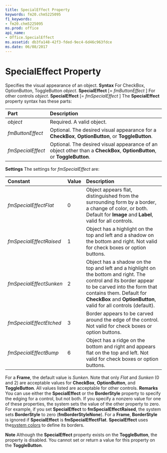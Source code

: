 ```yaml
---
title: SpecialEffect Property
keywords: fm20.chm5225095
f1_keywords:
- fm20.chm5225095
ms.prod: office
api_name:
- Office.SpecialEffect
ms.assetid: db3fa148-42f3-fded-9ec4-6d46c963fdce
ms.date: 06/08/2017
---
```



# SpecialEffect Property



Specifies the visual appearance of an object.
 **Syntax**
For CheckBox, OptionButton, ToggleButton _object_. **SpecialEffect** [= _fmButtonEffect_ ]
For other controls _object_. **SpecialEffect** [= _fmSpecialEffect_ ]
The  **SpecialEffect** property syntax has these parts:


|**Part**|**Description**|
|:-----|:-----|
| _object_|Required. A valid object.|
| _fmButtonEffect_|Optional. The desired visual appearance for a  **CheckBox**, **OptionButton**, or **ToggleButton**.|
| _fmSpecialEffect_|Optional. The desired visual appearance of an object other than a  **CheckBox**, **OptionButton**, or **ToggleButton**.|

 **Settings**
The settings for  _fmSpecialEffect_ are:


|**Constant**|**Value**|**Description**|
|:-----|:-----|:-----|
| _fmSpecialEffectFlat_|0|Object appears flat, distinguished from the surrounding form by a border, a change of color, or both. Default for  **Image** and **Label**, valid for all controls.|
| _fmSpecialEffectRaised_|1|Object has a highlight on the top and left and a shadow on the bottom and right. Not valid for check boxes or option buttons.|
| _fmSpecialEffectSunken_|2|Object has a shadow on the top and left and a highlight on the bottom and right. The control and its border appear to be carved into the form that contains them. Default for  **CheckBox** and **OptionButton**, valid for all controls (default).|
| _fmSpecialEffectEtched_|3|Border appears to be carved around the edge of the control. Not valid for check boxes or option buttons.|
| _fmSpecialEffectBump_|6|Object has a ridge on the bottom and right and appears flat on the top and left. Not valid for check boxes or option buttons.|

For a  **Frame**, the default value is _Sunken_.
Note that only  _Flat_ and _Sunken_ (0 and 2) are acceptable values for **CheckBox**, **OptionButton**, and **ToggleButton**. All values listed are acceptable for other controls.
 **Remarks**
You can use either the  **SpecialEffect** or the **BorderStyle** property to specify the edging for a control, but not both. If you specify a nonzero value for one of these properties, the system sets the value of the other property to zero. For example, if you set **SpecialEffect** to **fmSpecialEffectRaised**, the system sets **BorderStyle** to zero (**fmBorderStyleNone**).
For a  **Frame**, **BorderStyle** is ignored if **SpecialEffect** is **fmSpecialEffectFlat**.
 **SpecialEffect** uses the[system colors](../../../language/Glossary/glossary-vba.md) to define its borders.

 **Note**  Although the  **SpecialEffect** property exists on the **ToggleButton**, the property is disabled. You cannot set or return a value for this property on the **ToggleButton**.


